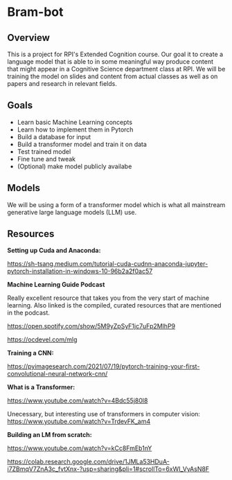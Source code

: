 # Bram-bot

## Overview
This is a project for RPI's Extended Cognition course. Our goal it to create a language model that is able to in some meaningful way produce content that might appear in a Cognitive Science department class at RPI. We will be training the model on slides and content from actual classes as well as on papers and research in relevant fields.

## Goals
- Learn basic Machine Learning concepts
- Learn how to implement them in Pytorch
- Build a database for input
- Build a transformer model and train it on data
- Test trained model
- Fine tune and tweak
- (Optional) make model publicly availabe

## Models
We will be using a form of a transformer model which is what all mainstream generative large language models (LLM) use. 

## Resources
**Setting up Cuda and Anaconda:**

https://sh-tsang.medium.com/tutorial-cuda-cudnn-anaconda-jupyter-pytorch-installation-in-windows-10-96b2a2f0ac57

**Machine Learning Guide Podcast**

Really excellent resource that takes you from the very start of machine learning. Also linked is the compiled, curated resources that are mentioned in the podcast.

https://open.spotify.com/show/5M9yZpSyF1jc7uFp2MlhP9

https://ocdevel.com/mlg

**Training a CNN:**

https://pyimagesearch.com/2021/07/19/pytorch-training-your-first-convolutional-neural-network-cnn/

**What is a Transformer:**

https://www.youtube.com/watch?v=4Bdc55j80l8

Unecessary, but interesting use of transformers in computer vision: https://www.youtube.com/watch?v=TrdevFK_am4

**Building an LM from scratch:**

https://www.youtube.com/watch?v=kCc8FmEb1nY

https://colab.research.google.com/drive/1JMLa53HDuA-i7ZBmqV7ZnA3c_fvtXnx-?usp=sharing&pli=1#scrollTo=6xWI_VyAsN8F




